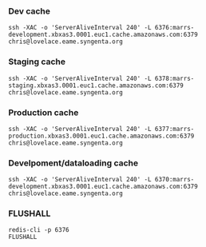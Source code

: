 
### Dev cache
```
ssh -XAC -o 'ServerAliveInterval 240' -L 6376:marrs-development.xbxas3.0001.euc1.cache.amazonaws.com:6379 chris@lovelace.eame.syngenta.org
```

### Staging cache

```
ssh -XAC -o 'ServerAliveInterval 240' -L 6378:marrs-staging.xbxas3.0001.euc1.cache.amazonaws.com:6379 chris@lovelace.eame.syngenta.org
```

### Production cache

```
ssh -XAC -o 'ServerAliveInterval 240' -L 6377:marrs-production.xbxas3.0001.euc1.cache.amazonaws.com:6379 chris@lovelace.eame.syngenta.org
```

### Develpoment/dataloading cache

```
ssh -XAC -o 'ServerAliveInterval 240' -L 6370:marrs-development.xbxas3.0001.euc1.cache.amazonaws.com:6379 chris@lovelace.eame.syngenta.org
```

### FLUSHALL
```
redis-cli -p 6376
FLUSHALL
```